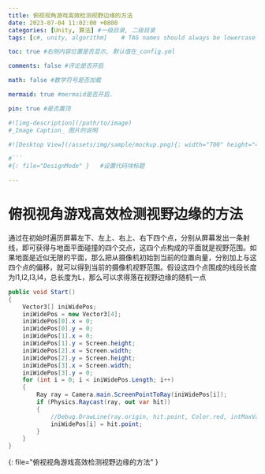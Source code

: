```yaml
---
title: 俯视视角游戏高效检测视野边缘的方法
date: 2023-07-04 11:02:00 +0800
categories: [Unity, 算法] #一级目录, 二级目录
tags: [c#, unity, algorithm]    # TAG names should always be lowercase

toc: true #右侧内容位置是否显示, 默认值在_config.yml

comments: false #评论是否开启

math: false #数学符号是否加载

mermaid: true #mermaid是否开启.

pin: true #是否置顶

#![img-description](/path/to/image)
#_Image Caption_ 图片的说明

#![Desktop View](/assets/img/sample/mockup.png){: width="700" height="400" } 设置图片宽高

#```
#{: file="DesignMode" }   #设置代码块标题

---
```


<style>
hr{
  height: 4px;
  width: 100%;
  margin: 0,0,0,0;
  margin - left : auto;
  margin - right : auto;
  opacity: 100%;
  border-top: 1px dashed #ffff0080 !important;
  border-bottom: 1px dashed #00ff0080 !important;
  border-radius: 0px;
}
</style>

# 俯视视角游戏高效检测视野边缘的方法

<div style = "word-break :break-all">
通过在初始时遍历屏幕左下、左上、右上、右下四个点，分别从屏幕发出一条射线，即可获得与地面平面碰撞的四个交点，这四个点构成的平面就是视野范围。如果地面是近似无限的平面，那么把从摄像机初始到当前的位置向量，分别加上与这四个点的偏移，就可以得到当前的摄像机视野范围。假设这四个点围成的线段长度为l1,l2,l3,l4，总长度为L，那么可以求得落在视野边缘的随机一点
</div>

``` c#
public void Start()
{
    Vector3[] iniWidePos;
    iniWidePos = new Vector3[4];
    iniWidePos[0].x = 0;
    iniWidePos[0].y = 0;
    iniWidePos[1].x = 0;
    iniWidePos[1].y = Screen.height;
    iniWidePos[2].x = Screen.width;
    iniWidePos[2].y = Screen.height;
    iniWidePos[3].x = Screen.width;
    iniWidePos[3].y = 0;
    for (int i = 0; i < iniWidePos.Length; i++)
    {
        Ray ray = Camera.main.ScreenPointToRay(iniWidePos[i]);
        if (Physics.Raycast(ray, out var hit))
        {
            //Debug.DrawLine(ray.origin, hit.point, Color.red, intMaxValue);
            iniWidePos[i] = hit.point;
        }
    }
}
```
{: file="俯视视角游戏高效检测视野边缘的方法" }
